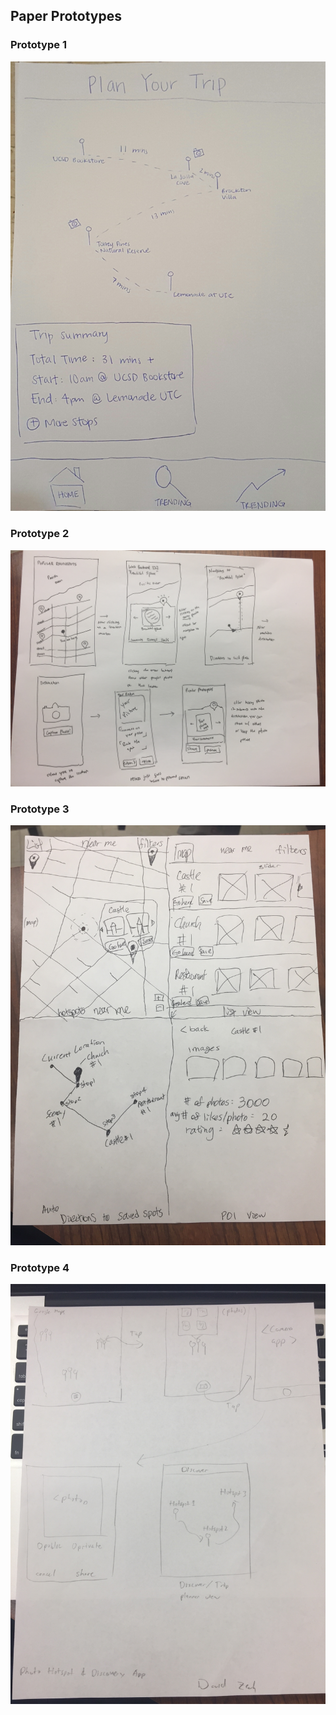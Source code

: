 ## Paper Prototypes

### Prototype 1
![PrototypeJW](images/MapOut.jpg)

### Prototype 2
![PrototypeMC](images/PhotoSpot.jpg)

### Prototype 3
![PrototypeOP](images/TripPlanner.JPG)

### Prototype 4
![PrototypeDZ](images/PhotoHotspot.JPG)
